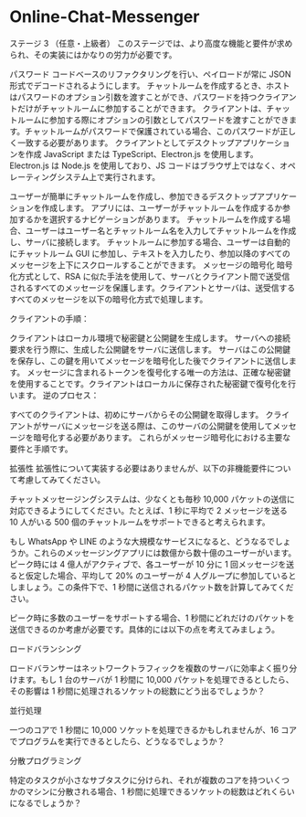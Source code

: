 # Online-Chat-Messenger
ステージ 3 （任意・上級者）
このステージでは、より高度な機能と要件が求められ、その実装にはかなりの労力が必要です。


パスワード
コードベースのリファクタリングを行い、ペイロードが常に JSON 形式でデコードされるようにします。
チャットルームを作成するとき、ホストはパスワードのオプション引数を渡すことができ、パスワードを持つクライアントだけがチャットルームに参加することができます。
クライアントは、チャットルームに参加する際にオプションの引数としてパスワードを渡すことができます。チャットルームがパスワードで保護されている場合、このパスワードが正しく一致する必要があります。
クライアントとしてデスクトップアプリケーションを作成
JavaScript または TypeScript、Electron.js を使用します。Electron.js は Node.js を使用しており、JS コードはブラウザ上ではなく、オペレーティングシステム上で実行されます。

ユーザーが簡単にチャットルームを作成し、参加できるデスクトップアプリケーションを作成します。
アプリには、ユーザーがチャットルームを作成するか参加するかを選択するナビゲーションがあります。
チャットルームを作成する場合、ユーザーはユーザー名とチャットルーム名を入力してチャットルームを作成し、サーバに接続します。
チャットルームに参加する場合、ユーザーは自動的にチャットルーム GUI に参加し、テキストを入力したり、参加以降のすべてのメッセージを上下にスクロールすることができます。
メッセージの暗号化
暗号化方式として、RSA に似た手法を使用して、サーバとクライアント間で送受信されるすべてのメッセージを保護します。クライアントとサーバは、送受信するすべてのメッセージを以下の暗号化方式で処理します。


クライアントの手順：

クライアントはローカル環境で秘密鍵と公開鍵を生成します。
サーバへの接続要求を行う際に、生成した公開鍵をサーバに送信します。
サーバはこの公開鍵を保存し、この鍵を用いてメッセージを暗号化した後でクライアントに送信します。
メッセージに含まれるトークンを復号化する唯一の方法は、正確な秘密鍵を使用することです。クライアントはローカルに保存された秘密鍵で復号化を行います。
逆のプロセス：

すべてのクライアントは、初めにサーバからその公開鍵を取得します。
クライアントがサーバにメッセージを送る際は、このサーバの公開鍵を使用してメッセージを暗号化する必要があります。
これらがメッセージ暗号化における主要な要件と手順です。


拡張性
拡張性について実装する必要はありませんが、以下の非機能要件について考慮してみてください。


チャットメッセージングシステムは、少なくとも毎秒 10,000 パケットの送信に対応できるようにしてください。たとえば、1 秒に平均で 2 メッセージを送る 10 人がいる 500 個のチャットルームをサポートできると考えられます。


もし WhatsApp や LINE のような大規模なサービスになると、どうなるでしょうか。これらのメッセージングアプリには数億から数十億のユーザーがいます。ピーク時には 4 億人がアクティブで、各ユーザーが 10 分に 1 回メッセージを送ると仮定した場合、平均して 20% のユーザーが 4 人グループに参加しているとしましょう。この条件下で、1 秒間に送信されるパケット数を計算してみてください。


ピーク時に多数のユーザーをサポートする場合、1 秒間にどれだけのパケットを送信できるのか考慮が必要です。具体的には以下の点を考えてみましょう。


ロードバランシング

ロードバランサーはネットワークトラフィックを複数のサーバに効率よく振り分けます。もし 1 台のサーバが 1 秒間に 10,000 パケットを処理できるとしたら、その影響は 1 秒間に処理されるソケットの総数にどう出るでしょうか？


並行処理

一つのコアで 1 秒間に 10,000 ソケットを処理できるかもしれませんが、16 コアでプログラムを実行できるとしたら、どうなるでしょうか？


分散プログラミング

特定のタスクが小さなサブタスクに分けられ、それが複数のコアを持ついくつかのマシンに分散される場合、1 秒間に処理できるソケットの総数はどれくらいになるでしょうか？